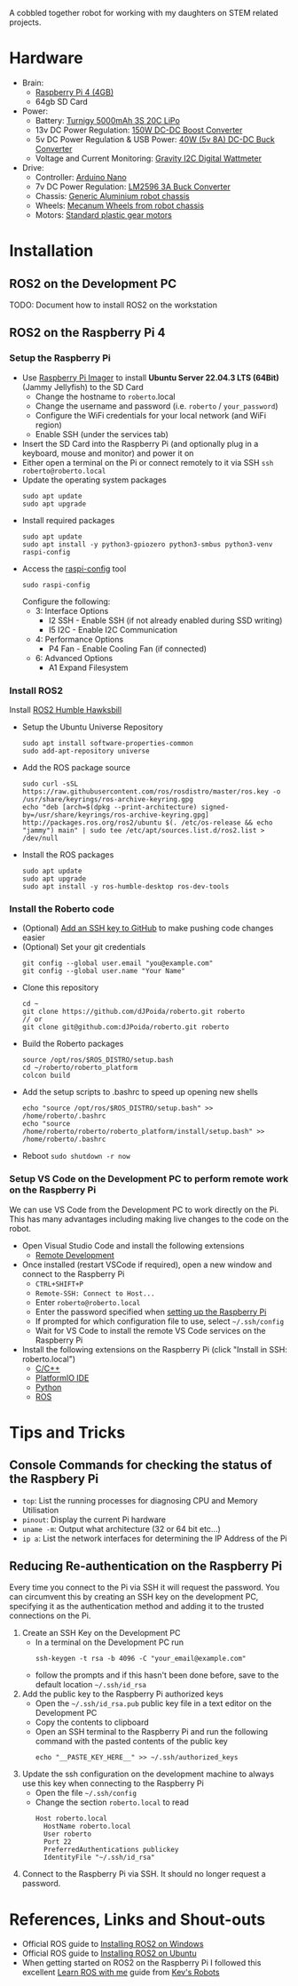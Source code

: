 A cobbled together robot for working with my daughters on STEM related projects.

# Hardware
  - Brain: 
    - [Raspberry Pi 4 (4GB)](https://www.raspberrypi.com/products/raspberry-pi-4-model-b/)
    - 64gb SD Card
  - Power:
    - Battery: [Turnigy 5000mAh 3S 20C LiPo](https://hobbyking.com/en_us/turnigy-5000mah-3s-20c-lipo-pack-w-xt-90.html)
    - 13v DC Power Regulation: [150W DC-DC Boost Converter](https://core-electronics.com.au/150w-dc-dc-boost-converter-10-32v-to-12-35v-6a.html)
    - 5v DC Power Regulation & USB Power: [40W (5v 8A) DC-DC Buck Converter](https://www.aliexpress.com/i/32947358135.html)
    - Voltage and Current Monitoring: [Gravity I2C Digital Wattmeter](https://core-electronics.com.au/gravity-i2c-digital-wattmeter.html)
  - Drive:
    - Controller: [Arduino Nano](https://docs.arduino.cc/hardware/nano)
    - 7v DC Power Regulation: [LM2596 3A Buck Converter](https://www.aliexpress.com/item/32952599622.html)
    - Chassis: [Generic Aluminium robot chassis](https://www.aliexpress.com/item/1005002849087125.html)
    - Wheels: [Mecanum Wheels from robot chassis](https://www.aliexpress.com/item/1005002849087125.html)
    - Motors: [Standard plastic gear motors](https://www.aliexpress.com/item/1005002849087125.html)

# Installation

## ROS2 on the Development PC
TODO: Document how to install ROS2 on the workstation

## ROS2 on the Raspberry Pi 4
  ### Setup the Raspberry Pi
  - Use [Raspberry Pi Imager](https://www.raspberrypi.com/software/) to install **Ubuntu Server 22.04.3 LTS (64Bit)** (Jammy Jellyfish) to the SD Card
    - Change the hostname to `roberto`.local
    - Change the username and password (i.e. `roberto` / `your_password`)
    - Configure the WiFi credentials for your local network (and WiFi region)
    - Enable SSH (under the services tab)
  - Insert the SD Card into the Raspberry Pi (and optionally plug in a keyboard, mouse and monitor) and power it on
  - Either open a terminal on the Pi or connect remotely to it via SSH `ssh roberto@roberto.local`
  - Update the operating system packages
    ```
    sudo apt update
    sudo apt upgrade
    ```
  - Install required packages
    ```
    sudo apt update
    sudo apt install -y python3-gpiozero python3-smbus python3-venv raspi-config 
    ```
  - Access the [raspi-config](https://www.raspberrypi.com/documentation/computers/configuration.html) tool
    ```
    sudo raspi-config
    ```
    Configure the following:
    - 3: Interface Options
      - I2 SSH - Enable SSH (if not already enabled during SSD writing)
      - I5 I2C - Enable I2C Communication
    - 4: Performance Options
      - P4 Fan - Enable Cooling Fan (if connected)
    - 6: Advanced Options
      - A1 Expand Filesystem

  ### Install ROS2
  Install [ROS2 Humble Hawksbill](https://docs.ros.org/en/humble/Installation/Ubuntu-Install-Debians.html)
  - Setup the Ubuntu Universe Repository
    ```
    sudo apt install software-properties-common
    sudo add-apt-repository universe
    ```
  - Add the ROS package source
    ```
    sudo curl -sSL https://raw.githubusercontent.com/ros/rosdistro/master/ros.key -o /usr/share/keyrings/ros-archive-keyring.gpg
    echo "deb [arch=$(dpkg --print-architecture) signed-by=/usr/share/keyrings/ros-archive-keyring.gpg] http://packages.ros.org/ros2/ubuntu $(. /etc/os-release && echo "jammy") main" | sudo tee /etc/apt/sources.list.d/ros2.list > /dev/null
    ```
  - Install the ROS packages
    ```
    sudo apt update
    sudo apt upgrade
    sudo apt install -y ros-humble-desktop ros-dev-tools
    ```
  ### Install the Roberto code
  - (Optional) [Add an SSH key to GitHub](https://docs.github.com/en/authentication/connecting-to-github-with-ssh) to make pushing code changes easier
  - (Optional) Set your git credentials
    ```
    git config --global user.email "you@example.com"
    git config --global user.name "Your Name"
    ```
  - Clone this repository
    ```
    cd ~
    git clone https://github.com/dJPoida/roberto.git roberto
    // or
    git clone git@github.com:dJPoida/roberto.git roberto
    ```
  - Build the Roberto packages
    ```
    source /opt/ros/$ROS_DISTRO/setup.bash
    cd ~/roberto/roberto_platform
    colcon build
    ```
  - Add the setup scripts to .bashrc to speed up opening new shells
    ```
    echo "source /opt/ros/$ROS_DISTRO/setup.bash" >> /home/roberto/.bashrc
    echo "source /home/roberto/roberto/roberto_platform/install/setup.bash" >> /home/roberto/.bashrc
    ```
  - Reboot `sudo shutdown -r now`

  ### Setup VS Code on the Development PC to perform remote work on the Raspberry Pi
  We can use VS Code from the Development PC to work directly on the Pi. This has many advantages including making live changes to the code on the robot.
  - Open Visual Studio Code and install the following extensions
    - [Remote Development](vscode:extension/ms-vscode-remote.vscode-remote-extensionpack)
  - Once installed (restart VSCode if required), open a new window and connect to the Raspberry Pi
    - `CTRL+SHIFT+P`
    - `Remote-SSH: Connect to Host...`
    - Enter `roberto@roberto.local`
    - Enter the password specified when [setting up the Raspberry Pi](#setup-the-raspberry-pi)
    - If prompted for which configuration file to use, select `~/.ssh/config`
    - Wait for VS Code to install the remote VS Code services on the Raspberry Pi
  - Install the following extensions on the Raspberry Pi (click "Install in SSH: roberto.local")
    - [C/C++](vscode:extension/ms-vscode.cpptools)
    - [PlatformIO IDE](vscode:extension/platformio.platformio-ide)
    - [Python](vscode:extension/ms-python.python)
    - [ROS](vscode:extension/ms-iot.vscode-ros)

# Tips and Tricks
## Console Commands for checking the status of the Raspbery Pi
- `top`: List the running processes for diagnosing CPU and Memory Utilisation
- `pinout`: Display the current Pi hardware
- `uname -m`: Output what architecture (32 or 64 bit etc...)
- `ip a`: List the network interfaces for determining the IP Address of the Pi

## Reducing Re-authentication on the Raspberry Pi
Every time you connect to the Pi via SSH it will request the password. You can circumvent this by creating an SSH key on the development PC, specifying it as the authentication method and adding it to the trusted connections on the Pi.
1. Create an SSH Key on the Development PC
    - In a terminal on the Development PC run
      ```
      ssh-keygen -t rsa -b 4096 -C "your_email@example.com"
      ```
    - follow the prompts and if this hasn't been done before, save to the default location `~/.ssh/id_rsa`
2. Add the public key to the Raspberry Pi authorized keys
    - Open the `~/.ssh/id_rsa.pub` public key file in a text editor on the Development PC 
    - Copy the contents to clipboard
    - Open an SSH terminal to the Raspberry Pi and run the following command with the pasted contents of the public key
      ```
      echo "__PASTE_KEY_HERE__" >> ~/.ssh/authorized_keys
      ```
3. Update the ssh configuration on the development machine to always use this key when connecting to the Raspberry Pi
    - Open the file `~/.ssh/config`
    - Change the section `roberto.local` to read
      ```
      Host roberto.local
        HostName roberto.local
        User roberto
        Port 22
        PreferredAuthentications publickey
        IdentityFile "~/.ssh/id_rsa"
      ```
4. Connect to the Raspberry Pi via SSH. It should no longer request a password.

# References, Links and Shout-outs
- Official ROS guide to [Installing ROS2 on Windows](https://docs.ros.org/en/crystal/Installation/Windows-Install-Binary.html)
- Official ROS guide to [Installing ROS2 on Ubuntu](https://docs.ros.org/en/humble/Installation/Ubuntu-Install-Debians.html)
- When getting started on ROS2 on the Raspberry Pi I followed this excellent [Learn ROS with me](https://www.kevsrobots.com/learn/learn_ros/) guide from [Kev's Robots](https://www.kevsrobots.com/)
  